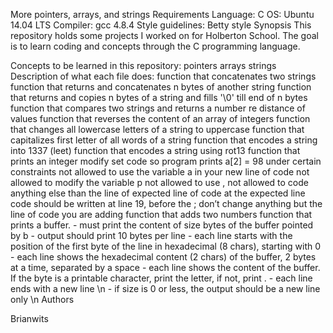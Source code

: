 More pointers, arrays, and strings
Requirements
Language: C
OS: Ubuntu 14.04 LTS
Compiler: gcc 4.8.4
Style guidelines: Betty style
Synopsis
This repository holds some projects I worked on for Holberton School. The goal is to learn coding and concepts through the C programming language.

Concepts to be learned in this repository:
pointers
arrays
strings
Description of what each file does:
function that concatenates two strings
function that returns and concatenates n bytes of another string
function that returns and copies n bytes of a string and fills '\0' till end of n bytes
function that compares two strings and returns a number re distance of values
function that reverses the content of an array of integers
function that changes all lowercase letters of a string to uppercase
function that capitalizes first letter of all words of a string
function that encodes a string into 1337 (leet)
function that encodes a string using rot13
function that prints an integer
modify set code so program prints a[2] = 98 under certain constraints
not allowed to use the variable a in your new line of code
not allowed to modify the variable p
not allowed to use ,
not allowed to code anything else than the line of expected line of code at the expected line
code should be written at line 19, before the ;
don’t change anything but the line of code you are adding
function that adds two numbers
function that prints a buffer. - must print the content of size bytes of the buffer pointed by b - output should print 10 bytes per line - each line starts with the position of the first byte of the line in hexadecimal (8 chars), starting with 0 - each line shows the hexadecimal content (2 chars) of the buffer, 2 bytes at a time, separated by a space - each line shows the content of the buffer. If the byte is a printable character, print the letter, if not, print . - each line ends with a new line \n - if size is 0 or less, the output should be a new line only \n
Authors

Brianwits
